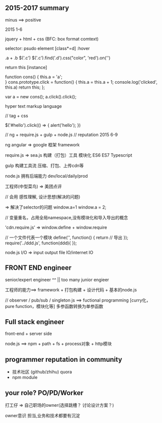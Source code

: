 ## 2015-2017 summary

minus ==> positive

2015 1-6

jquery + html + css (BFC: box format comtext)

selector:  psudo element [class*=d] :hover

.a + .b
$('.c')      $('.c').find('.d').css("color", 'red').on('')

return this [instance]


function cons() {
    this.a = 'a';    
}
cons.prototype.click = function() {
    this.a = this.a + 1;
    console.log('clicked', this.a)
    return this;
};

var a = new cons();
a.click().click();


hyper text markup language

// tag + css 
<html>
    <head>
        <meta name="keywords" content="HTML,ASP,PHP,SQL"></meta>
        <meta name="viewport" content="width=device-width, initial-scale=1, maximum-scale=1"></meta>
        <meta name="viewport" content="width=device-width, initial-scale=1, maximum-scale=1"></meta>
        <meta charset="utf-8" />
        <link rel="stylesheet" hre="./hello.css">
    </head>
    <body>
        <div id="hello" class="test"></div>
        $('#hello').click(() => {
            alert('hello');
        })
        <script src="jquery.js"></script>
    </body>
</html>

// ng + require.js + gulp + node.js
// reputation
2015 6-9

ng  angular => google  框架 framework

require.js => sea.js  构建（打包）工具 模块化 ES6 ES7 Typescript

gulp 构建工具流  压缩、打包、上传cdn等

node.js   拥有后端能力  dev/local/daily/prod

工程师(中型菜鸟) => 美团点评

// 会用 感性理解, 设计思想(解决的问题)

<div class="a" ng-click="click(a)"> => 解决了selector的问题

<script src="1"></script> window.a=1
<script src="2"></script> window.a = 2;

// 变量重名，占用全局namespace,没有模块化和导入导出的概念


'cdn.require.js' => window.define + window.require

// 一个文件代表一个模块
define('', function() {
    return // 导出
});
require('../ddd.js', function(ddd){
});

node.js  I/O => input output  file IO/internet IO

## FRONT END engineer

senior/expert engineer
^^
||
too many junior engieer

工程师的能力==> framework + 打包构建 + 设计代码 + 基本的node.js

// observer / pub/sub / singleton
js ==> fuctional programming [curry化，pure function，模块化等]
多参函数转换为单参函数 

## Full stack engineer

front-end + server side

node.js ==> npm + path + fs + process对象 + http模块

## programmer reputation in community

- 技术社区 (github/zhihu) quora
- npm module

## your role? PO/PD/Worker

打工仔 => 自己职场的owner(选择跳槽？ 讨论设计方案？)

owner意识 担当,业务和技术都要有沉淀

